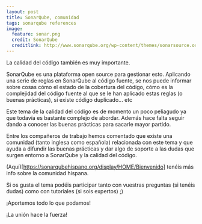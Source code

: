 ```yaml
---
layout: post
title: SonarQube, comunidad
tags: sonarqube references
image:
  feature: sonar.png
  credit: SonarQube
  creditlink: http://www.sonarqube.org/wp-content/themes/sonarsource.org/images/sonar.png
---
```


La calidad del código también es muy importante. 

SonarQube es una plataforma open source para gestionar esto. Aplicando una serie de reglas en SonarQube al código fuente, se nos puede informar sobre cosas cómo el estado de la cobertura del código, cómo es la complejidad del código fuente al que se le han aplicado estas reglas (o buenas prácticas), si existe código duplicado... etc

Este tema de la calidad del código es de momento un poco peliagudo ya que todavía es bastante complejo de abordar. Además hace falta seguir dando a conocer las buenas prácticas para sacarle mayor partido.

Entre los compañeros de trabajo hemos comentado que existe una comunidad (tanto inglesa como española) relacionada con este tema y que ayuda a difundir las buenas prácticas y dar algo de soporte a las dudas que surgen entorno a SonarQube y la calidad del código.

(Aquí)[https://sonarqubehispano.org/display/HOME/Bienvenido] tenéis más info sobre la comunidad hispana. 

Si os gusta el tema podéis participar tanto con vuestras preguntas (si tenéis dudas) como con tutoriales (si sois expertos) ;)

¡Aportemos todo lo que podamos!

¡La unión hace la fuerza!
